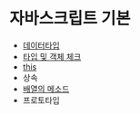 # 자바스크립트 기본

* [데이터타입 ](undefined.md)
* [타입 및 객체 체크](undefined-1.md) 
* [this](this.md)
* 상속
* [배열의 메소드](undefined-2.md)
* 프로토타입 



